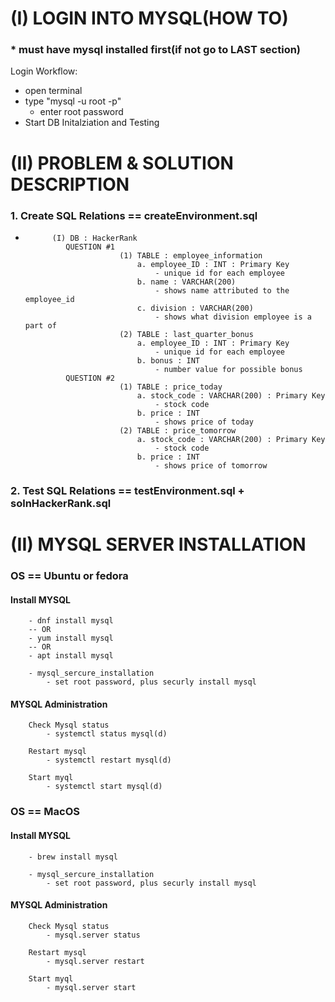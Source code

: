 # (I) LOGIN INTO MYSQL(HOW TO)
### * must have mysql installed first(if not go to LAST section)
Login Workflow:

- open terminal
- type "mysql -u root -p" 
    - enter root password
- Start DB Initalziation and Testing


# (II) PROBLEM & SOLUTION DESCRIPTION
### 1.  Create SQL Relations == createEnvironment.sql
-           (I) DB : HackerRank
               QUESTION #1
                           (1) TABLE : employee_information
                               a. employee_ID : INT : Primary Key
                                   - unique id for each employee
                               b. name : VARCHAR(200)
                                   - shows name attributed to the employee_id
                               c. division : VARCHAR(200)
                                   - shows what division employee is a part of
                           (2) TABLE : last_quarter_bonus
                               a. employee_ID : INT : Primary Key
                                   - unique id for each employee
                               b. bonus : INT
                                   - number value for possible bonus
               QUESTION #2
                           (1) TABLE : price_today
                               a. stock_code : VARCHAR(200) : Primary Key
                                   - stock code
                               b. price : INT
                                   - shows price of today
                           (2) TABLE : price_tomorrow
                               a. stock_code : VARCHAR(200) : Primary Key
                                   - stock code
                               b. price : INT
                                   - shows price of tomorrow
### 2. Test SQL Relations == testEnvironment.sql + solnHackerRank.sql


# (II) MYSQL SERVER INSTALLATION

### OS == Ubuntu or fedora
#### Install MYSQL
        - dnf install mysql
        -- OR
        - yum install mysql
        -- OR
        - apt install mysql

        - mysql_sercure_installation
            - set root password, plus securly install mysql

#### MYSQL Administration
        Check Mysql status
            - systemctl status mysql(d)

        Restart mysql
            - systemctl restart mysql(d)

        Start myql
            - systemctl start mysql(d)

### OS == MacOS
#### Install MYSQL
        - brew install mysql

        - mysql_sercure_installation
            - set root password, plus securly install mysql

#### MYSQL Administration
        Check Mysql status
            - mysql.server status

        Restart mysql
            - mysql.server restart

        Start myql
            - mysql.server start

